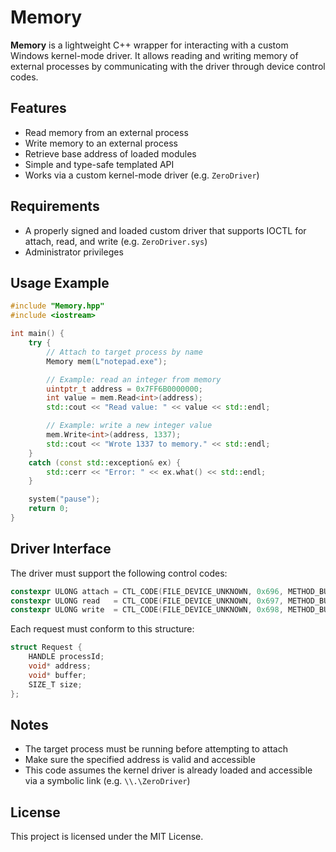 # Memory

**Memory** is a lightweight C++ wrapper for interacting with a custom Windows kernel-mode driver. It allows reading and writing memory of external processes by communicating with the driver through device control codes.

## Features

* Read memory from an external process
* Write memory to an external process
* Retrieve base address of loaded modules
* Simple and type-safe templated API
* Works via a custom kernel-mode driver (e.g. `ZeroDriver`)

## Requirements

* A properly signed and loaded custom driver that supports IOCTL for attach, read, and write (e.g. `ZeroDriver.sys`)
* Administrator privileges

## Usage Example

```cpp
#include "Memory.hpp"
#include <iostream>

int main() {
    try {
        // Attach to target process by name
        Memory mem(L"notepad.exe");

        // Example: read an integer from memory
        uintptr_t address = 0x7FF6B0000000;
        int value = mem.Read<int>(address);
        std::cout << "Read value: " << value << std::endl;

        // Example: write a new integer value
        mem.Write<int>(address, 1337);
        std::cout << "Wrote 1337 to memory." << std::endl;
    }
    catch (const std::exception& ex) {
        std::cerr << "Error: " << ex.what() << std::endl;
    }

    system("pause");
    return 0;
}
```

## Driver Interface

The driver must support the following control codes:

```cpp
constexpr ULONG attach = CTL_CODE(FILE_DEVICE_UNKNOWN, 0x696, METHOD_BUFFERED, FILE_SPECIAL_ACCESS);
constexpr ULONG read   = CTL_CODE(FILE_DEVICE_UNKNOWN, 0x697, METHOD_BUFFERED, FILE_SPECIAL_ACCESS);
constexpr ULONG write  = CTL_CODE(FILE_DEVICE_UNKNOWN, 0x698, METHOD_BUFFERED, FILE_SPECIAL_ACCESS);
```

Each request must conform to this structure:

```cpp
struct Request {
    HANDLE processId;
    void* address;
    void* buffer;
    SIZE_T size;
};
```

## Notes

* The target process must be running before attempting to attach
* Make sure the specified address is valid and accessible
* This code assumes the kernel driver is already loaded and accessible via a symbolic link (e.g. `\\.\ZeroDriver`)

## License

This project is licensed under the MIT License.
